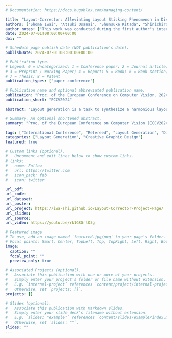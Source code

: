 ```yaml
---
# Documentation: https://docs.hugoblox.com/managing-content/

title: "Layout-Corrector: Alleviating Layout Sticking Phenomenon in Discrete Diffusion Model"
authors: ["Shoma Iwai", "Atsuki Osanai", "Shunsuke Kitada", "Shinichiro Omachi"]
author_notes: ["This work was conducted during the first author's internship at LY Corporation."]
date: 2024-07-01T08:00:00+00:00
doi: ""

# Schedule page publish date (NOT publication's date).
publishDate: 2024-07-01T08:00:00+00:00

# Publication type.
# Legend: 0 = Uncategorized; 1 = Conference paper; 2 = Journal article;
# 3 = Preprint / Working Paper; 4 = Report; 5 = Book; 6 = Book section;
# 7 = Thesis; 8 = Patent
publication_types: ["paper-conference"]

# Publication name and optional abbreviated publication name.
publication: "Proc. of the European Conference on Computer Vision. 2024."
publication_short: "ECCV2024"

abstract: "Layout generation is a task to synthesize a harmonious layout with elements characterized by attributes such as category, position, and size. Human designers experiment with the placement and modification of elements to create aesthetic layouts, however, we observed that current discrete diffusion models (DDMs) struggle to correct inharmonious layouts after they have been generated. In this paper, we first provide novel insights into layout sticking phenomenon in DDMs and then propose a simple yet effective layout-assessment module Layout-Corrector, which works in conjunction with existing DDMs to address the layout sticking problem. We present a learning-based module capable of identifying inharmonious elements within layouts, considering overall layout harmony characterized by complex composition. During the generation process, Layout-Corrector evaluates the correctness of each token in the generated layout, reinitializing those with low scores to the ungenerated state. The DDM then uses the high-scored tokens as clues to regenerate the harmonized tokens. Layout-Corrector, tested on common benchmarks, consistently boosts layout-generation performance when in conjunction with various state-of-the-art DDMs. Furthermore, our extensive analysis demonstrates that the Layout-Corrector (1) successfully identifies erroneous tokens, (2) acilitates control over the fidelity-diversity trade-off, and (3) significantly mitigates the performance drop associated with fast sampling."

# Summary. An optional shortened abstract.
summary: "Proc. of the European Conference on Computer Vision (ECCV2024). (**Acceptance rate = 27.9%**)"

tags: ["International Conference", "Refereed", "Layout Generation", "Discrete Diffusion Model", "LYCorp", "International Publication", "Springer"]
categories: ["Layout Generation", "Creative Graphic Design"]
featured: true

# Custom links (optional).
#   Uncomment and edit lines below to show custom links.
# links:
# - name: Follow
#   url: https://twitter.com
#   icon_pack: fab
#   icon: twitter

url_pdf:
url_code:
url_dataset:
url_poster:
url_project: https://iwa-shi.github.io/Layout-Corrector-Project-Page/
url_slides:
url_source:
url_video: https://youtu.be/rk1G8GrlO3g

# Featured image
# To use, add an image named `featured.jpg/png` to your page's folder. 
# Focal points: Smart, Center, TopLeft, Top, TopRight, Left, Right, BottomLeft, Bottom, BottomRight.
image:
  caption: ""
  focal_point: ""
  preview_only: true

# Associated Projects (optional).
#   Associate this publication with one or more of your projects.
#   Simply enter your project's folder or file name without extension.
#   E.g. `internal-project` references `content/project/internal-project/index.md`.
#   Otherwise, set `projects: []`.
projects: []

# Slides (optional).
#   Associate this publication with Markdown slides.
#   Simply enter your slide deck's filename without extension.
#   E.g. `slides: "example"` references `content/slides/example/index.md`.
#   Otherwise, set `slides: ""`.
slides: ""
---
```

